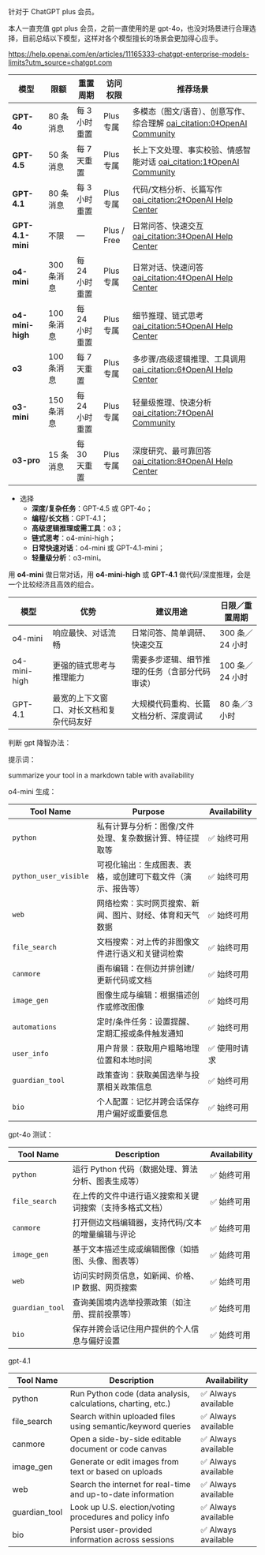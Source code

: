 针对于 ChatGPT plus 会员。

本人一直充值 gpt plus 会员，之前一直使用的是 gpt-4o，也没对场景进行合理选择，目前总结以下模型，这样对各个模型擅长的场景会更加得心应手。

https://help.openai.com/en/articles/11165333-chatgpt-enterprise-models-limits?utm_source=chatgpt.com

| 模型 | 限额 | 重置周期 | 访问权限 | 推荐场景 |
| --- | --- | --- | --- | --- |
| **GPT-4o** | 80 条消息 | 每 3 小时重置 | Plus 专属 | 多模态（图文/语音）、创意写作、综合理解       [oai_citation:0‡OpenAI Community](https://community.openai.com/t/chatgpt-plus-user-limits-valid-for-2025/1149656?utm_source=chatgpt.com) |
| **GPT-4.5** | 50 条消息 | 每 7 天重置 | Plus 专属 | 长上下文处理、事实校验、情感智能对话          [oai_citation:1‡OpenAI Community](https://community.openai.com/t/what-are-the-current-gpt-4-5-weekly-limits-in-2025-may/1248965?utm_source=chatgpt.com) |
| **GPT-4.1** | 80 条消息 | 每 3 小时重置 | Plus 专属 | 代码/文档分析、长篇写作                     [oai_citation:2‡OpenAI Help Center](https://help.openai.com/en/articles/11165333-chatgpt-enterprise-models-limits?utm_source=chatgpt.com) |
| **GPT-4.1-mini** | 不限 | — | Plus / Free | 日常问答、快速交互                           [oai_citation:3‡OpenAI Help Center](https://help.openai.com/en/articles/11165333-chatgpt-enterprise-models-limits?utm_source=chatgpt.com) |
| **o4-mini** | 300 条消息 | 每 24 小时重置 | Plus 专属 | 日常对话、快速问答                           [oai_citation:4‡OpenAI Help Center](https://help.openai.com/en/articles/11165333-chatgpt-enterprise-models-limits?utm_source=chatgpt.com) |
| **o4-mini-high** | 100 条消息 | 每 24 小时重置 | Plus 专属 | 细节推理、链式思考                          [oai_citation:5‡OpenAI Help Center](https://help.openai.com/en/articles/11165333-chatgpt-enterprise-models-limits?utm_source=chatgpt.com) |
| **o3** | 100 条消息 | 每 7 天重置 | Plus 专属 | 多步骤/高级逻辑推理、工具调用                 [oai_citation:6‡OpenAI Help Center](https://help.openai.com/en/articles/11165333-chatgpt-enterprise-models-limits?utm_source=chatgpt.com) |
| **o3-mini** | 150 条消息 | 每 24 小时重置 | Plus 专属 | 轻量级推理、快速分析                         [oai_citation:7‡OpenAI Community](https://community.openai.com/t/chatgpt-plus-user-limits-valid-for-2025/1149656?utm_source=chatgpt.com) |
| **o3-pro** | 15 条消息 | 每 30 天重置 | Plus 专属 | 深度研究、最可靠回答                         [oai_citation:8‡OpenAI Help Center](https://help.openai.com/en/articles/11165333-chatgpt-enterprise-models-limits?utm_source=chatgpt.com) |

- 选择
    - **深度/复杂任务**：GPT-4.5 或 GPT-4o；
    - **编程/长文档**：GPT-4.1；
    - **高级逻辑推理或需工具**：o3；
    - **链式思考**：o4-mini-high；
    - **日常快速对话**：o4-mini 或 GPT-4.1-mini；
    - **轻量级分析**：o3-mini。

用 **o4-mini** 做日常对话，用 **o4-mini-high** 或 **GPT-4.1** 做代码/深度推理，会是一个比较经济且高效的组合。

| 模型 | 优势 | 建议用途 | 日限／重置周期 |
| --- | --- | --- | --- |
| o4-mini | 响应最快、对话流畅 | 日常问答、简单调研、快速交互 | 300 条／24 小时 |
| o4-mini-high | 更强的链式思考与推理能力 | 需要多步逻辑、细节推理的任务（含部分代码审读） | 100 条／24 小时 |
| GPT-4.1 | 最宽的上下文窗口、对长文档和复杂代码友好 | 大规模代码重构、长篇文档分析、深度调试 | 80 条／3 小时 |

判断 gpt 降智办法：

提示词：

summarize your tool in a markdown table with availability

o4-mini 生成：

| Tool Name | Purpose | Availability |
| --- | --- | --- |
| `python` | 私有计算与分析：图像/文件处理、复杂数据计算、特征提取等 | ✅ 始终可用 |
| `python_user_visible` | 可视化输出：生成图表、表格，或创建可下载文件（演示、报告等） | ✅ 始终可用 |
| `web` | 网络检索：实时网页搜索、新闻、图片、财经、体育和天气数据 | ✅ 始终可用 |
| `file_search` | 文档搜索：对上传的非图像文件进行语义和关键词检索 | ✅ 始终可用 |
| `canmore` | 画布编辑：在侧边并排创建/更新代码或文档 | ✅ 始终可用 |
| `image_gen` | 图像生成与编辑：根据描述创作或修改图像 | ✅ 始终可用 |
| `automations` | 定时/条件任务：设置提醒、定期汇报或条件触发通知 | ✅ 始终可用 |
| `user_info` | 用户背景：获取用户粗略地理位置和本地时间 | ✅ 使用时请求 |
| `guardian_tool` | 政策查询：获取美国选举与投票相关政策信息 | ✅ 始终可用 |
| `bio` | 个人配置：记忆并跨会话保存用户偏好或重要信息 | ✅ 始终可用 |

gpt-4o 测试：

| Tool Name | Description | Availability |
| --- | --- | --- |
| `python` | 运行 Python 代码（数据处理、算法分析、图表生成等） | ✅ 始终可用 |
| `file_search` | 在上传的文件中进行语义搜索和关键词搜索（支持多格式文档） | ✅ 始终可用 |
| `canmore` | 打开侧边文档编辑器，支持代码/文本的增量编辑与评论 | ✅ 始终可用 |
| `image_gen` | 基于文本描述生成或编辑图像（如插图、头像、图表等） | ✅ 始终可用 |
| `web` | 访问实时网页信息，如新闻、价格、IP 数据、网页搜索 | ✅ 始终可用 |
| `guardian_tool` | 查询美国境内选举投票政策（如注册、提前投票等） | ✅ 始终可用 |
| `bio` | 保存并跨会话记住用户提供的个人信息与偏好设置 | ✅ 始终可用 |

gpt-4.1

| Tool Name | Description | Availability |
| --- | --- | --- |
| python | Run Python code (data analysis, calculations, charting, etc.) | ✅ Always available |
| file_search | Search within uploaded files using semantic/keyword queries | ✅ Always available |
| canmore | Open a side-by-side editable document or code canvas | ✅ Always available |
| image_gen | Generate or edit images from text or based on uploads | ✅ Always available |
| web | Search the internet for real-time and up-to-date information | ✅ Always available |
| guardian_tool | Look up U.S. election/voting procedures and policy info | ✅ Always available |
| bio | Persist user-provided information across sessions | ✅ Always available |
